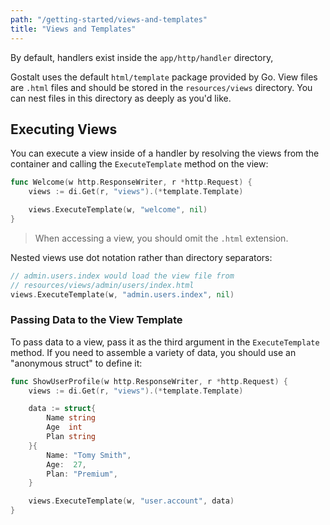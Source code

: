 ```yaml
---
path: "/getting-started/views-and-templates"
title: "Views and Templates"
---
```


By default, handlers exist inside the `app/http/handler` directory,

Gostalt uses the default `html/template` package provided by Go.
View files are `.html` files and should be stored in the
`resources/views` directory. You can nest files in this directory
as deeply as you'd like.

## Executing Views

You can execute a view inside of a handler by resolving the views
from the container and calling the `ExecuteTemplate` method on
the view:

```go
func Welcome(w http.ResponseWriter, r *http.Request) {
    views := di.Get(r, "views").(*template.Template)

    views.ExecuteTemplate(w, "welcome", nil)
}
```

> When accessing a view, you should omit the `.html` extension.

Nested views use dot notation rather than directory separators:

```go
// admin.users.index would load the view file from
// resources/views/admin/users/index.html
views.ExecuteTemplate(w, "admin.users.index", nil)
```

### Passing Data to the View Template

To pass data to a view, pass it as the third argument in the
`ExecuteTemplate` method. If you need to assemble a variety of
data, you should use an "anonymous struct" to define it:

```go
func ShowUserProfile(w http.ResponseWriter, r *http.Request) {
    views := di.Get(r, "views").(*template.Template)

    data := struct{
        Name string
        Age  int
        Plan string
    }{
        Name: "Tomy Smith",
        Age:  27,
        Plan: "Premium",
    }

	views.ExecuteTemplate(w, "user.account", data)
}
```

